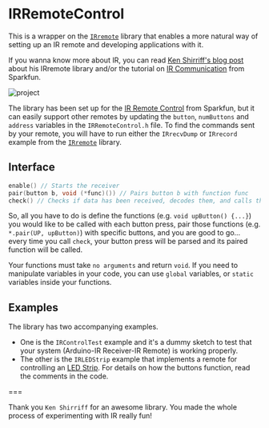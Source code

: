 IRRemoteControl
===============

This is a wrapper on the [`IRremote`](https://github.com/shirriff/Arduino-IRremote) library that enables a more natural way of setting up an IR remote and developing applications with it.

If you wanna know more about IR, you can read [Ken Shirriff's blog post](http://www.righto.com/2009/08/multi-protocol-infrared-remote-library.html) about his IRremote library and/or the tutorial on [IR Communication](https://learn.sparkfun.com/tutorials/ir-communication/getting-started) from Sparkfun.

![project](http://i859.photobucket.com/albums/ab154/lampnick67/project_zpsf8955b1a.png)

The library has been set up for the [IR Remote Control](https://www.sparkfun.com/products/11759) from Sparkfun, but it can easily support other remotes by updating the `button`, `numButtons` and `address` variables in the `IRRemoteControl.h` file. To find the commands sent by your remote, you will have to run either the `IRrecvDump` or `IRrecord` example from the [`IRremote`](https://github.com/shirriff/Arduino-IRremote) library.

Interface
---------

```cpp
enable() // Starts the receiver
pair(button b, void (*func)()) // Pairs button b with function func
check() // Checks if data has been received, decodes them, and calls the appropriate function
```

So, all you have to do is define the functions (e.g. `void upButton() {...}`) you would like to be called with each button press, pair those functions (e.g. `*.pair(UP, upButton)`) with specific buttons, and you are good to go... every time you call `check`, your button press will be parsed and its paired function will be called.

Your functions must take `no arguments` and return `void`. If you need to manipulate variables in your code, you can use `global` variables, or `static` variables inside your functions.

Examples
--------

The library has two accompanying examples.

* One is the `IRControlTest` example and it's a dummy sketch to test that your system (Arduino-IR Receiver-IR Remote) is working properly.
* The other is the `IRLEDStrip` example that implements a remote for controlling an [LED Strip](http://i859.photobucket.com/albums/ab154/lampnick67/project_zpsf8955b1a.png). For details on how the buttons function, read the comments in the code.

===

Thank you `Ken Shirriff` for an awesome library. You made the whole process of experimenting with IR really fun!

